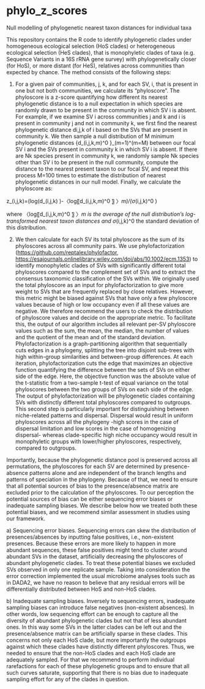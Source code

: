 # phylo_z_scores
Null modelling of phylogenetic nearest taxon distances for individual taxa

This repository contains the R code to identify phylogenetic clades under homogeneous ecological selection (HoS clades) or heterogeneous ecological selection (HeS clades), that is monophyletic clades of
taxa (e.g. Sequence Variants in a 16S rRNA gene survey) with phylogenetically closer (for HoS), or more distant (for HeS), relatives across communities than expected by chance.
The method consists of the following steps: 

1) For a given pair of communities, j, k, and for each SV, i, that is present in one but not both communities, we calculate its “phyloscore”. The phyloscore is a z-score quantifying how different its nearest phylogenetic distance is to a null expectation in which species are randomly drawn to be present in the community in which SV i is absent. For example, if we examine SV i across communities j and k and i is present in community j and not in community k, we first find the nearest phylogenetic distance di,j,k of i based on the SVs that are present in community k. We then sample a null distribution of M minimum phylogenetic distances {d_(i,j,k,m)^0 }_(m=1)^(m=M) between our focal SV i and the SVs present in community k in which SV i is absent. If there are Nk species present in community k, we randomly sample Nk species other than SV i to be present in the null community, compute the distance to the nearest present taxon to our focal SV, and repeat this process M=100 times to estimate the distribution of nearest phylogenetic distances in our null model. Finally, we calculate the phyloscore as:

 z_(i,j,k)=(log⁡(d_(i,j,k) )-〈log⁡〖d_(i,j,k,m)^0 〗 〉_m)/(σ_(i,j,k)^0 )

where 〈log⁡〖d_(i,j,k,m)^0 〗 〉_m  is the average of the null distribution’s log-transformed nearest taxon distances and σ_(i,j,k)^0 the standard deviation of this distribution.

2) We then calculate for each SV its total phyloscore as the sum of its phyloscores across all community pairs. We use phylofactorization (https://github.com/reptalex/phylofactor, https://esajournals.onlinelibrary.wiley.com/doi/abs/10.1002/ecm.1353)  to identify monophyletic clades of SVs with significantly different total phyloscores compared to the complement set of SVs and to extract the consensus taxonomic classification of the SVs within. We originally used the total phyloscore as an input for phylofactorization to give more weight to SVs that are frequently replaced by close relatives. However, this metric might be biased against SVs that have only a few phyloscore values because of high or low occupancy even if all these values are negative. We therefore recommend the users to check the distribution of phyloscore values and decide on the appropriate metric. To facilitate this, the output of our algorithm includes all relevant per-SV phyloscore values such as the sum, the mean, the median, the number of values and the quotient of the mean and of the standard deviation.
Phylofactorization is a graph-partitioning algorithm that sequentially cuts edges in a phylogeny, splitting the tree into disjoint sub-trees with high within-group similarities and between-group differences. At each iteration, phylofactorization cuts the edge that maximizes an objective function quantifying the difference between the sets of SVs on either side of the edge. Here, the objective function was the absolute value of the t-statistic from a two-sample t-test of equal variance on the total phyloscores between the two groups of SVs on each side of the edge. The output of phylofactorization will be phylogenetic clades containing SVs with distinctly different total phyloscores compared to outgroups. This second step is particularly important for distinguishing between niche-related patterns and dispersal. Dispersal would result in uniform phyloscores across all the phylogeny -high scores in the case of dispersal limitation and low scores in the case of homogenizing dispersal- whereas clade-specific high niche occupancy would result in monophyletic groups with lower/higher phyloscores, respectively, compared to outgroups. 

Importantly, because the phylogenetic distance pool is preserved across all permutations, the phyloscores for each SV are determined by presence-absence patterns alone and are independent of the branch lengths and patterns of speciation in the phylogeny. Because of that, we need to ensure that all potential sources of bias to the presence/absence matrix are excluded prior to the calculation of the phyloscores. To our perception the potential sources of bias can be either sequencing error biases or inadequate sampling biases. We describe below how we treated both these potential biases, and we recommend similar assessment in studies using our framework.

a) Sequencing error biases. Sequencing errors can skew the distribution of presences/absences by inputting false positives, i.e., non-existent presences. Because these errors are more likely to happen in more abundant sequences, these false positives might tend to cluster around abundant SVs in the dataset, artificially decreasing the phyloscores of abundant phylogenetic clades. To treat these potential biases we excluded SVs observed in only one replicate sample. Taking into consideration the error correction implemented the usual microbiome analyses tools such as in DADA2, we have no reason to believe that any residual errors will be differentially distributed between HoS and non-HoS clades. 

b) Inadequate sampling biases. Inversely to sequencing errors, inadequate sampling biases can introduce false negatives (non-existent absences). In other words, low sequencing effort can be enough to capture all the diversity of abundant phylogenetic clades but not that of less abundant ones. In this way some SVs in the latter clades can be left out and the presence/absence matrix can be artificially sparse in these clades. This concerns not only each HoS clade, but more importantly the outgroups against which these clades have distinctly different phyloscores. Thus, we needed to ensure that the non-HoS clades and each HoS clade are adequately sampled. For that we recommend to perform individual rarefactions for each of these phylogenetic groups and to ensure that all such curves saturate, supporting that there is no bias due to inadequate sampling effort for any of the clades in question.


